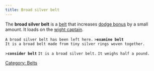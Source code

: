 ```yaml
---
title: Broad silver belt
---
```


The **broad silver belt** is a [belt](belt "wikilink") that increases
[dodge bonus](dodge_bonus "wikilink") by a small amount. It loads on the
[wight captain](Super_Mobile#Wight_Captain "wikilink").

`A broad silver belt has been left here.`
`>`**`examine belt`**
`It is a broad belt made from tiny silver rings woven together. `

`>`**`consider belt`**
`It is a broad silver belt.`
`It weighs half a pound.`

[Category: Belts](Category:_Belts "wikilink")